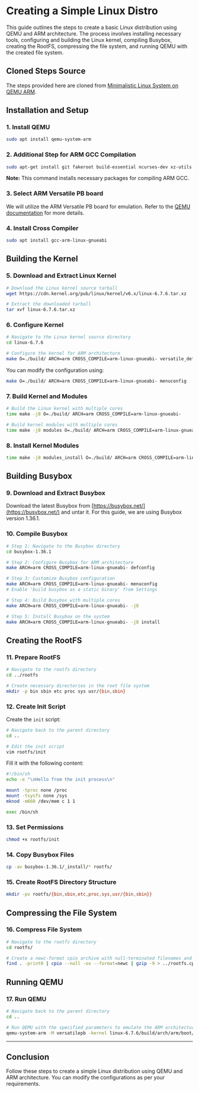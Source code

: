 # Creating a Simple Linux Distro

This guide outlines the steps to create a basic Linux distribution using QEMU and ARM architecture. The process involves installing necessary tools, configuring and building the Linux kernel, compiling Busybox, creating the RootFS, compressing the file system, and running QEMU with the created file system.

## Cloned Steps Source
The steps provided here are cloned from [Minimalistic Linux System on QEMU ARM](https://lukaszgemborowski.github.io/articles/minimalistic-linux-system-on-qemu-arm.html).

## Installation and Setup

### 1. Install QEMU
```bash
sudo apt install qemu-system-arm
```

### 2. Additional Step for ARM GCC Compilation
```bash
sudo apt-get install git fakeroot build-essential ncurses-dev xz-utils libssl-dev bc flex libelf-dev bison
```
**Note:** This command installs necessary packages for compiling ARM GCC. 

### 3. Select ARM Versatile PB board
We will utilize the ARM Versatile PB board for emulation. Refer to the [QEMU documentation](https://www.qemu.org/docs/master/system/arm/versatile.html) for more details.

### 4. Install Cross Compiler
```bash
sudo apt install gcc-arm-linux-gnueabi
```

## Building the Kernel

### 5. Download and Extract Linux Kernel
```bash
# Download the Linux kernel source tarball
wget https://cdn.kernel.org/pub/linux/kernel/v6.x/linux-6.7.6.tar.xz

# Extract the downloaded tarball
tar xvf linux-6.7.6.tar.xz
```

### 6. Configure Kernel
```bash
# Navigate to the Linux kernel source directory
cd linux-6.7.6

# Configure the kernel for ARM architecture
make O=./build/ ARCH=arm CROSS_COMPILE=arm-linux-gnueabi- versatile_defconfig
```
You can modify the configuration using:
```bash
make O=./build/ ARCH=arm CROSS_COMPILE=arm-linux-gnueabi- menuconfig
```

### 7. Build Kernel and Modules
```bash
# Build the Linux kernel with multiple cores
time make -j8 O=./build/ ARCH=arm CROSS_COMPILE=arm-linux-gnueabi-

# Build kernel modules with multiple cores
time make -j8 modules O=./build/ ARCH=arm CROSS_COMPILE=arm-linux-gnueabi-
```

### 8. Install Kernel Modules
```bash
time make -j8 modules_install O=./build/ ARCH=arm CROSS_COMPILE=arm-linux-gnueabi- INSTALL_MOD_PATH=../../rootfs
```

## Building Busybox

### 9. Download and Extract Busybox
Download the latest Busybox from [https://busybox.net/](https://busybox.net/) and untar it. For this guide, we are using Busybox version 1.36.1.

### 10. Compile Busybox
```bash
# Step 1: Navigate to the Busybox directory
cd busybox-1.36.1

# Step 2: Configure Busybox for ARM architecture
make ARCH=arm CROSS_COMPILE=arm-linux-gnueabi- defconfig

# Step 3: Customize Busybox configuration
make ARCH=arm CROSS_COMPILE=arm-linux-gnueabi- menuconfig
# Enable 'build busybox as a static binary' from Settings

# Step 4: Build Busybox with multiple cores
make ARCH=arm CROSS_COMPILE=arm-linux-gnueabi- -j8

# Step 5: Install Busybox on the system
make ARCH=arm CROSS_COMPILE=arm-linux-gnueabi- -j8 install
```

## Creating the RootFS

### 11. Prepare RootFS
```bash
# Navigate to the rootfs directory
cd ../rootfs

# Create necessary directories in the root file system
mkdir -p bin sbin etc proc sys usr/{bin,sbin}  
```

### 12. Create Init Script
Create the `init` script:
```bash
# Navigate back to the parent directory
cd ..

# Edit the init script
vim rootfs/init  
```
Fill it with the following content:
```bash
#!/bin/sh
echo -e "\nHello from the init process\n"

mount -tproc none /proc
mount -tsysfs none /sys
mknod -m660 /dev/mem c 1 1

exec /bin/sh
```

### 13. Set Permissions
```bash
chmod +x rootfs/init
```

### 14. Copy Busybox Files
```bash
cp -av busybox-1.36.1/_install/* rootfs/
```

### 15. Create RootFS Directory Structure
```bash
mkdir -pv rootfs/{bin,sbin,etc,proc,sys,usr/{bin,sbin}}
```

## Compressing the File System

### 16. Compress File System
```bash
# Navigate to the rootfs directory
cd rootfs/

# Create a newc-format cpio archive with null-terminated filenames and gzip compression
find . -print0 | cpio --null -ov --format=newc | gzip -9 > ../rootfs.cpio.gz
```

## Running QEMU

### 17. Run QEMU
```bash
# Navigate back to the parent directory
cd ..

# Run QEMU with the specified parameters to emulate the ARM architecture
qemu-system-arm -M versatilepb -kernel linux-6.7.6/build/arch/arm/boot/zImage -dtb linux-6.7.6/build/arch/arm/boot/dts/arm/versatile-pb.dtb -initrd rootfs.cpio.gz -serial stdio -append "root=/dev/mem serial=ttyAMA0"
```

---
## Conclusion

Follow these steps to create a simple Linux distribution using QEMU and ARM architecture. You can modify the configurations as per your requirements.
